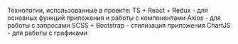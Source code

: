 Технологии, использованные в проекте:
TS + React + Redux - для основных функций приложения и работы с компонентами
Axios - для работы с запросами
SCSS + Bootstrap - стилизация приложения
ChartJS - для работы с графиками